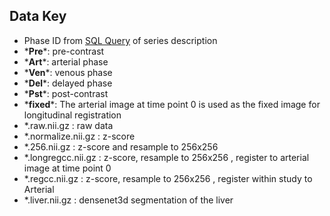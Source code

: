 
## Data Key 
  * Phase ID from  [SQL Query](https://github.com/ImageGuidedTherapyLab/hccdetection/blob/master/wide.sql#L9) of series description
  *  \*__Pre__\*: pre-contrast      
  *  \*__Art__\*: arterial phase    
  *  \*__Ven__\*: venous phase      
  *  \*__Del__\*: delayed phase     
  *  \*__Pst__\*: post-contrast     
  *  \*__fixed__\*: The arterial image at time point 0 is used as the fixed image for longitudinal registration 
  *  \*.raw.nii.gz        : raw data
  *  \*.normalize.nii.gz  : z-score
  *  \*.256.nii.gz        : z-score and resample to 256x256 
  *  \*.longregcc.nii.gz  : z-score, resample to 256x256 , register to arterial image at time point 0
  *  \*.regcc.nii.gz      : z-score, resample to 256x256 , register within study to Arterial
  *  \*.liver.nii.gz      : densenet3d segmentation of the liver

